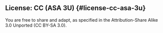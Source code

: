 ## License: CC (ASA 3U) {#license-cc-asa-3u}

You are free to share and adapt, as specified in the Attribution-Share Alike 3.0 Unported (CC BY-SA 3.0).